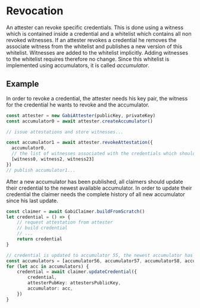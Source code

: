 # Revocation

An attester can revoke specific credentials.
This is done using a witness which is contained inside a credential and a whitelist which contains all non revoked witnesses.
If an attester revokes a credential he removes the associate witness from the whitelist and publishes a new version of this whitelist.
Witnesses are added to the whitelist implicitly.
Adding witnesses to the whitelist requires therefore no change.
Since this whitelist is implemented using accumulators, it is called *accumulator*.

## Example

In order to revoke a credential, the attester needs his key pair, the witness for the credential he wants to revoke and the accumulator.

```ts
const attester = new GabiAttester(publicKey, privateKey)
const accumulator0 = await attester.createAccumulator()

// issue attestations and store witnesses...

const accumulator1 = await attester.revokeAttestation({
  accumulator0,
  // the list of witnesses associated with the credentials which should get revoked
  [witness0, witness2, witness23]
})
// publish accumulator1...
```

After a new accumulator has been published, all claimers should update their credential to the newest available accumulator.
In order to update their credential the claimer needs the complete history of all new accumulator since his last update.

```ts
const claimer = await GabiClaimer.buildFromScratch()
let credential = () => {
    // request attestation from attester
    // build credential
    // ...
    return credential
}

// credential is updated to accumulator 55, the newest accumulator has index 59
const accumulators = [accumulator56, accumulator57, accumulator58, accumulator59]
for (let acc in accumulators) {
    credential = await claimer.updateCredential({
        credential,
        attesterPubKey: attestersPublicKey,
        accumulator: acc,
    })
}
```
